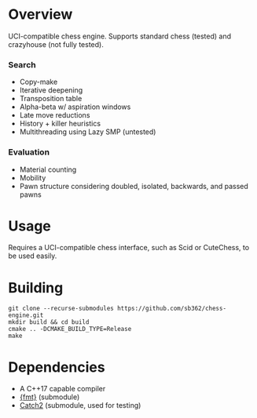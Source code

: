 # Overview
UCI-compatible chess engine.
Supports standard chess (tested) and crazyhouse (not fully tested).

### Search
- Copy-make
- Iterative deepening
- Transposition table
- Alpha-beta w/ aspiration windows
- Late move reductions
- History + killer heuristics
- Multithreading using Lazy SMP (untested)

### Evaluation
- Material counting
- Mobility
- Pawn structure considering doubled, isolated, backwards, and passed pawns

# Usage
Requires a UCI-compatible chess interface, such as Scid or CuteChess, to be used easily.

# Building
```
git clone --recurse-submodules https://github.com/sb362/chess-engine.git
mkdir build && cd build
cmake .. -DCMAKE_BUILD_TYPE=Release
make
```

# Dependencies
- A C++17 capable compiler
- [{fmt}](https://github.com/fmtlib/fmt) (submodule)
- [Catch2](https://github.com/catchorg/Catch2) (submodule, used for testing)
